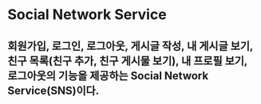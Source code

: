 # Social Network Service

## 회원가입, 로그인, 로그아웃, 게시글 작성, 내 게시글 보기, 친구 목록(친구 추가, 친구 게시물 보기), 내 프로필 보기, 로그아웃의 기능을 제공하는 Social Network Service(SNS)이다.
